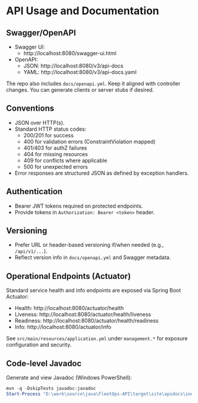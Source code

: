 # API Usage and Documentation

## Swagger/OpenAPI

- Swagger UI:
  - http://localhost:8080/swagger-ui.html
- OpenAPI:
  - JSON: http://localhost:8080/v3/api-docs
  - YAML: http://localhost:8080/v3/api-docs.yaml

The repo also includes `docs/openapi.yml`. Keep it aligned with controller changes. You can generate clients or server stubs if desired.

## Conventions

- JSON over HTTP(s).
- Standard HTTP status codes:
  - 200/201 for success
  - 400 for validation errors (ConstraintViolation mapped)
  - 401/403 for authZ failures
  - 404 for missing resources
  - 409 for conflicts where applicable
  - 500 for unexpected errors
- Error responses are structured JSON as defined by exception handlers.

## Authentication

- Bearer JWT tokens required on protected endpoints.
- Provide tokens in `Authorization: Bearer <token>` header.

## Versioning

- Prefer URL or header-based versioning if/when needed (e.g., `/api/v1/...`).
- Reflect version info in `docs/openapi.yml` and Swagger metadata.

## Operational Endpoints (Actuator)

Standard service health and info endpoints are exposed via Spring Boot Actuator:

- Health: http://localhost:8080/actuator/health
- Liveness: http://localhost:8080/actuator/health/liveness
- Readiness: http://localhost:8080/actuator/health/readiness
- Info: http://localhost:8080/actuator/info

See `src/main/resources/application.yml` under `management.*` for exposure configuration and security.

## Code-level Javadoc

Generate and view Javadoc (Windows PowerShell):

```powershell
mvn -q -DskipTests javadoc:javadoc
Start-Process "D:\work\source\java\FleetOps-API\target\site\apidocs\index.html"
```
